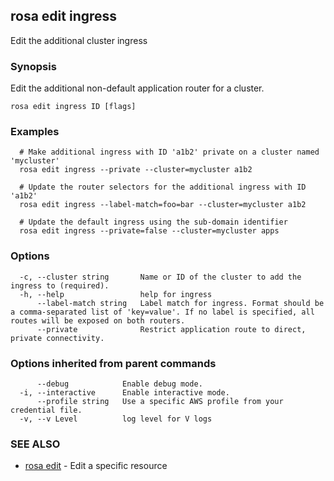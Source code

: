 ## rosa edit ingress

Edit the additional cluster ingress

### Synopsis

Edit the additional non-default application router for a cluster.

```
rosa edit ingress ID [flags]
```

### Examples

```
  # Make additional ingress with ID 'a1b2' private on a cluster named 'mycluster'
  rosa edit ingress --private --cluster=mycluster a1b2

  # Update the router selectors for the additional ingress with ID 'a1b2'
  rosa edit ingress --label-match=foo=bar --cluster=mycluster a1b2

  # Update the default ingress using the sub-domain identifier
  rosa edit ingress --private=false --cluster=mycluster apps
```

### Options

```
  -c, --cluster string       Name or ID of the cluster to add the ingress to (required).
  -h, --help                 help for ingress
      --label-match string   Label match for ingress. Format should be a comma-separated list of 'key=value'. If no label is specified, all routes will be exposed on both routers.
      --private              Restrict application route to direct, private connectivity.
```

### Options inherited from parent commands

```
      --debug            Enable debug mode.
  -i, --interactive      Enable interactive mode.
      --profile string   Use a specific AWS profile from your credential file.
  -v, --v Level          log level for V logs
```

### SEE ALSO

* [rosa edit](rosa_edit.md)	 - Edit a specific resource

